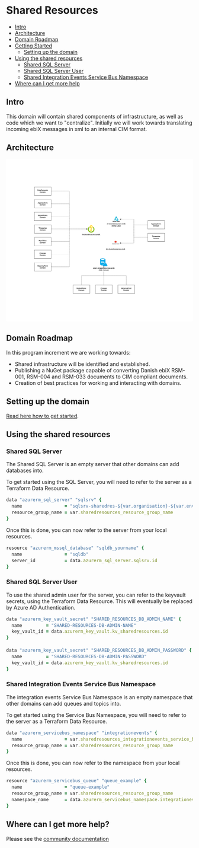 # Shared Resources

- [Intro](#intro)
- [Architecture](#architecture)
- [Domain Roadmap](#domain-roadmap)
- [Getting Started](#getting-started)
    - [Setting up the domain](#setting-up-the-domain)
- [Using the shared resources](#using-the-shared-resources)
    - [Shared SQL Server](#shared-sql-server)
    - [Shared SQL Server User](#shared-sql-server-user)
    - [Shared Integration Events Service Bus Namespace](#shared-integration-events-service-bus-namespace)
- [Where can I get more help](#where-can-i-get-more-help)

## Intro

This domain will contain shared components of infrastructure, as well as code which we want to "centralize".
Initially we will work towards translating incoming ebiX messages in xml to an internal CIM format.

## Architecture

![design](ARCHITECTURE.png)

## Domain Roadmap

In this program increment we are working towards:

- Shared infrastructure will be identified and established.
- Publishing a NuGet package capable of converting Danish ebiX RSM-001, RSM-004 and RSM-033 documents to CIM compliant documents.
- Creation of best practices for working and interacting with domains.

## Setting up the domain

[Read here how to get started](https://github.com/Energinet-DataHub/green-energy-hub/blob/main/docs/getting-started.md).

## Using the shared resources

### Shared SQL Server

The Shared SQL Server is an empty server that other domains can add databases into.

To get started using the SQL Server, you will need to refer to the server as a Terraform Data Resource.

```ruby
data "azurerm_sql_server" "sqlsrv" {
  name                = "sqlsrv-sharedres-${var.organisation}-${var.environment}"
  resource_group_name = var.sharedresources_resource_group_name
}
```

Once this is done, you can now refer to the server from your local resources.

```ruby
resource "azurerm_mssql_database" "sqldb_yourname" {
  name                = "sqldb"
  server_id           = data.azurerm_sql_server.sqlsrv.id
}
```

### Shared SQL Server User

To use the shared admin user for the server, you can refer to the keyvault secrets, using the Terraform Data Resource.
This will eventually be replaced by Azure AD Authentication.

```ruby
data "azurerm_key_vault_secret" "SHARED_RESOURCES_DB_ADMIN_NAME" {
  name         = "SHARED-RESOURCES-DB-ADMIN-NAME"
  key_vault_id = data.azurerm_key_vault.kv_sharedresources.id
}

data "azurerm_key_vault_secret" "SHARED_RESOURCES_DB_ADMIN_PASSWORD" {
  name         = "SHARED-RESOURCES-DB-ADMIN-PASSWORD"
  key_vault_id = data.azurerm_key_vault.kv_sharedresources.id
}
```

### Shared Integration Events Service Bus Namespace

The integration events Service Bus Namespace is an empty namespace that other domains can add queues and topics into.

To get started using the Service Bus Namespace, you will need to refer to the server as a Terraform Data Resource.

```ruby
data "azurerm_servicebus_namespace" "integrationevents" {
  name                = var.sharedresources_integrationevents_service_bus_namespace_name
  resource_group_name = var.sharedresources_resource_group_name
}
```

Once this is done, you can now refer to the namespace from your local resources.

```ruby
resource "azurerm_servicebus_queue" "queue_example" {
  name                = "queue-example"
  resource_group_name = var.sharedresources_resource_group_name
  namespace_name      = data.azurerm_servicebus_namespace.integrationevents.name
}
```

## Where can I get more help?

Please see the [community documentation](https://github.com/Energinet-DataHub/green-energy-hub/blob/main/COMMUNITY.md)
